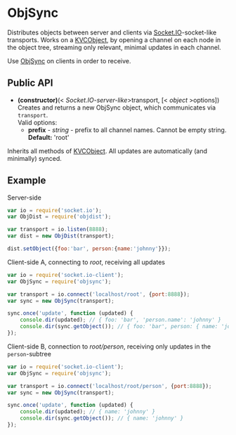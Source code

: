 ObjSync
=========
Distributes objects between server and clients via
[Socket.IO](http://socket.io)-socket-like transports. Works on a
[KVCObject](https://github.com/martinvl/KVCObject), by opening a channel on
each node in the object tree, streaming only relevant, minimal updates in each
channel.

Use [ObjSync](https://github.com/martinvl/ObjSync) on clients in order to receive.

Public API
---------
* **(constructor)**(< _Socket.IO-server-like_>transport, [< _object_ >options])  
    Creates and returns a new ObjSync object, which communicates via `transport`.  
    Valid options:
    * **prefix** - _string_ - prefix to all channel names. Cannot be empty
    string.
    **Default:** 'root'

Inherits all methods of [KVCObject](https://github.com/martinvl/KVCObject). All
updates are automatically (and minimally) synced.

Example
---------
Server-side
```javascript
var io = require('socket.io');
var ObjDist = require('objdist');

var transport = io.listen(8888);
var dist = new ObjDist(transport);

dist.setObject({foo:'bar', person:{name:'johnny'}});
```

Client-side A, connecting to _root_, receiving all updates
```javascript
var io = require('socket.io-client');
var ObjSync = require('objsync');

var transport = io.connect('localhost/root', {port:8888});
var sync = new ObjSync(transport);

sync.once('update', function (updated) {
    console.dir(updated); // { foo: 'bar', 'person.name': 'johnny' }
    console.dir(sync.getObject()); // { foo: 'bar', person: { name: 'johnny' } }
});
```

Client-side B, connection to _root/person_, receiving only updates in the
`person`-subtree
```javascript
var io = require('socket.io-client');
var ObjSync = require('objsync');

var transport = io.connect('localhost/root/person', {port:8888});
var sync = new ObjSync(transport);

sync.once('update', function (updated) {
    console.dir(updated); // { name: 'johnny' }
    console.dir(sync.getObject()); // { name: 'johnny' }
});
```
